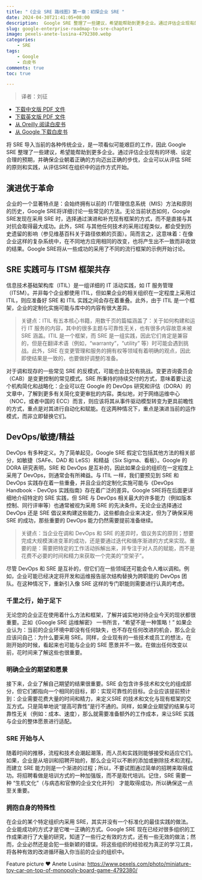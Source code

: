 ```yaml
---
title: "《企业 SRE 路线图》第一章：初探企业 SRE "
date: 2024-04-30T21:41:05+08:00
description:  Google SRE 整理了一些建议，希望能帮助到更多企业。通过评估企业现有的环境、设定合理的预期，并确保企业朝着正确的方向迈出正确的步伐，企业可以从评估 SRE的原则和实践，从评估SRE在组织中的运作方式开始。
slug: google-enterprise-roadmap-to-sre-chapter1
image: pexels-anete-lusina-4792380.webp
categories:
    - SRE
tags:
    - Google
    - 白皮书
comments: true
toc: true

---
```


>译者：刘征

* [下载中文版 PDF 文件](/wp/enterprise-roadmap-to-sre-cn.pdf)
* [下载英文版 PDF 文件](/wp/enterprise-roadmap-to-sre.pdf)
* [从 Oreilly 阅读白皮书](https://www.oreilly.com/library/view/enterprise-roadmap-to/9781098117740/)
* [从 Google 下载白皮书](https://sre.google/resources/practices-and-processes/enterprise-roadmap-to-sre/)

将 SRE 导入当前的各种传统企业，是一项看似可能艰巨的工作，因此 Google SRE 整理了一些建议，希望能帮助到更多企业。通过评估企业现有的环境、设定合理的预期，并确保企业朝着正确的方向迈出正确的步伐，企业可以从评估 SRE的原则和实践，从评估SRE在组织中的运作方式开始。

## 演进优于革命

企业的一个显著特点是：会始终拥有以前的 IT/管理信息系统（MIS）方法和原则的历史，Google SRE将详细讨论一些常见的方法。无论当前状态如何，Google SRE发现在采用 SRE 时，选择通过演进和补充现有框架的方式，而不是直接与其对抗会取得最大成功。此外，SRE 与其他任何技术的采用过程类似，都会受到历史遗留的影响（参见维基百科关于路径依赖的页面）。简而言之，这意味着：在像企业这样的复杂系统中，在不同地方应用相同的改变，也将产生出不一致而非收敛的结果。Google SRE将从一些成功的采用了不同的流行框架的示例开始讨论。

## SRE 实践可与 ITSM 框架共存

信息技术基础架构库（ITIL）是一组详细的 IT 活动实践，如 IT 服务管理（ITSM）。并非每个企业都使用 ITIL，但如果企业的相关组织在一定程度上采用过 ITIL，则应准备好 SRE 和 ITIL 实践之间会存在着重叠。此外，由于 ITIL 是一个框架，企业的定制化实施可能与库中的内容有很大差异。

>关键点：ITIL 有五本核心书籍，用数千页的篇幅涵盖了：关于如何构建和运行 IT 服务的内容，其中的很多主题与可靠性无关，也有很多内容故意未被 SRE 涵盖。ITIL 是一个框架，而 SRE 是一组实践，因此它们肯定是兼容的，但是在翻译术语（例如，“warranty”，“utility” 等）时可能会遇到挑战。此外，SRE 在变更管理和服务的拥有权等领域有着明确的观点，因此即使结果是一致的，也要做好调整的准备。

对于调和现存的一些常见 SRE 的反模式，可能也会比较有挑战。变更咨询委员会（CAB）是变更控制的常见模式。SRE 所秉持的持续交付的方式，意味着要让这个机构简化和战略化：企业可以在 Google 的 DevOps 研究和评估（DORA）的文章中，了解到更多有关简化变更审批的内容。类似地，对于网络运维中心（NOC，或者中国的 ECC）而言，则应该将其从事件驱动模型转变为更具前瞻性的方式，重点是对其进行自动化和赋能。在这两种情况下，重点是演进当前的运作模式，而非立即替换它们。

## DevOps/敏捷/精益

DevOps 有多种定义。为了简单起见，Google SRE 假定它包括其他方法的相关部分，如敏捷（SAFe、DAD 和 LeSS）和精益（Six Sigma、看板）。Google 的 DORA 研究表明，SRE 和 DevOps 是互补的，因此如果企业的组织在一定程度上采用了 DevOps，则通常会有所裨益。与 ITIL 一样，我们要预见到 SRE 和 DevOps 实践存在着一些重叠，并且企业的定制化实施可能与《DevOps Handbook - DevOps 实践指南》存在着广泛的差异。Google SRE将在后面更详细地介绍特定的 SRE  实践，但 SRE 与 DevOps 相关最大的许多能力（例如版本控制、同行评审等）也通常被视为采用 SRE 的先决条件。无论企业选择通过 DevOps 还是 SRE 倡议来构建这些能力，这些都由企业来决定，但为了确保采用 SRE 的成功，那些重要的 DevOps 能力仍然需要提前准备继续。

>关键点：当企业在调和  DevOps  和  SRE  的差异时，倡议务实的原则；想要完成大规模演进变革的成功，还是要通过迭代和循序渐进的方式来实现。重要的是：需要把特定的工作活动拆解出来，并专注于对人员的赋能，而不是花费不必要的时间和精力来获取一个完美的“空架子”。

尽管 DevOps 和 SRE 是互补的，但它们在一些领域还可能会令人难以调和。例如，企业可能已经决定将开发和运维报告层次结构替换为跨职能的 DevOps 团队。在这种情况下，重新引入像 SRE 这样的专门职能则需要进行认真的考虑。

### 千里之行，始于足下

无论您的企业正在使用着什么方法和框架，了解并诚实地对待企业今天的现状都很重要。正如《Google SRE 运维解密》 一书所言，“希望不是一种策略！” 如果企业认为：当前的企业环境中即没有任何缺失，也不存在任何改进的机会，那么企业应该问自己：为什么要采用 SRE。同样，企业现有的一些技术或员工的想法，在刚开始的时候，看起来也可能与企业的 SRE 愿景并不一致。在做出任何改变以前，花时间来了解这些也很重要。

### 明确企业的期望和愿景

接下来，企业了解自己期望的结果很重要。SRE 会包含许多技术和文化的组成部分，但它们都指向一个相同的目标，即：实现可靠性的目标。企业应该提前预计到：企业需要花费大量的时间和精力，来定义SRE 的技术和文化与现有框架的交互方式。只是简单地说“提高可靠性”是行不通的。同样，如果企业期望的结果与可靠性无关（例如：成本、速度），那么就需要准备额外的工作成本，来让SRE 实践与企业的整体愿景进行适配。

### SRE 开始与人

随着时间的推移，流程和技术会潮起潮落，而人员和实践则能够接受和适应它们。如果，企业是从培训和招聘开始的，那么企业可以不断的添加或删除技术和流程。而建立 SRE 能力则是一个渐进的过程；所以，不要试图通过简单的招聘来取得成功。将招聘看做是培训方式的一种加强版，而不是取代培训。记住，SRE 需要一种 “生机文化”（与病态和官僚的企业文化并列） 才能取得成功，所以确保这一点至关重要。

### 拥抱自身的特殊性

在企业的某个特定组织内采用 SRE，其实并没有一个标准化的最佳实践的做法。企业能成功的方式才是它唯一正确的方式。Google SRE 现在已经对很多组织的工作成果进行了大量的研究，知道了一些行之有效的方式，还有一些无效的做法；然而，企业必然还是会犯一些新颖的错误。将这些组织的经验视为真正的学习工具，将各种有效的改进循环融入你当前的企业的组织中。

Feature picture ❤️ Anete Lusina: <https://www.pexels.com/photo/miniature-toy-car-on-top-of-monopoly-board-game-4792380/>
